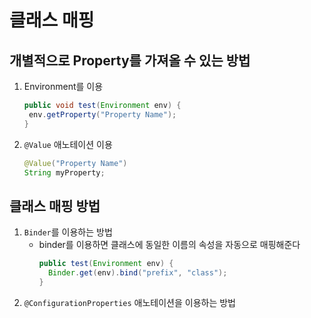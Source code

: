 # 클래스 매핑
## 개별적으로 Property를 가져올 수 있는 방법
1. Environment를 이용
   ```java
   public void test(Environment env) {
    env.getProperty("Property Name");
   }
   ```
2. `@Value` 애노테이션 이용
   ```java
   @Value("Property Name")
   String myProperty;
   ```

## 클래스 매핑 방법
1. `Binder`를 이용하는 방법
   - binder를 이용하면 클래스에 동일한 이름의 속성을 자동으로 매핑해준다
      ```java
      public test(Environment env) {
        Binder.get(env).bind("prefix", "class");
      }
      ```
2. `@ConfigurationProperties` 애노테이션을 이용하는 방법
